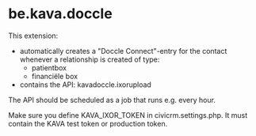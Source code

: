 # be.kava.doccle

This extension:

* automatically creates a "Doccle Connect"-entry for the contact whenever a relationship is created of type:
  * patientbox
  * financiële box
* contains the API: kavadoccle.ixorupload

The API should be scheduled as a job that runs e.g. every hour.

Make sure you define KAVA_IXOR_TOKEN in civicrm.settings.php. It must contain the KAVA test token or production token.


